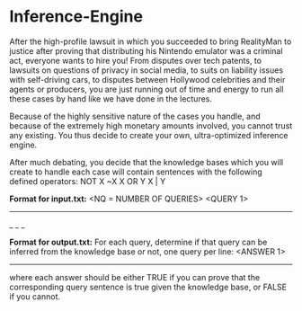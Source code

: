 # Inference-Engine

After the high-profile lawsuit in which you succeeded to bring RealityMan to justice after proving that distributing his Nintendo emulator was a criminal act, everyone wants to hire you! From disputes over tech patents, to lawsuits on questions of privacy in social media, to suits on liability issues with self-driving cars, to disputes between Hollywood celebrities and their agents or producers, you are just running out of time and energy to run all these cases by hand like we have done in the lectures.

Because of the highly sensitive nature of the cases you handle, and because of the extremely high monetary amounts involved, you cannot trust any existing. You thus decide to create your own, ultra-optimized inference engine.

After much debating, you decide that the knowledge bases which you will create to handle each case will contain sentences with the following defined operators:
NOT X ~X
X OR Y X | Y

**Format for input.txt:**
 <NQ = NUMBER OF QUERIES>
<QUERY 1>
_ _ _ 
<QUERY NQ>
<NS = NUMBER OF GIVEN SENTENCES IN THE KNOWLEDGE BASE>
<SENTENCE 1>
_ _ _
<SENTENCE NS>


**Format for output.txt:**
For each query, determine if that query can be inferred from the knowledge base or not, one query per line:
<ANSWER 1>
_ _ _
<ANSWER NQ>
where
each answer should be either TRUE if you can prove that the corresponding query sentence is true given the knowledge base, or FALSE if you cannot.
